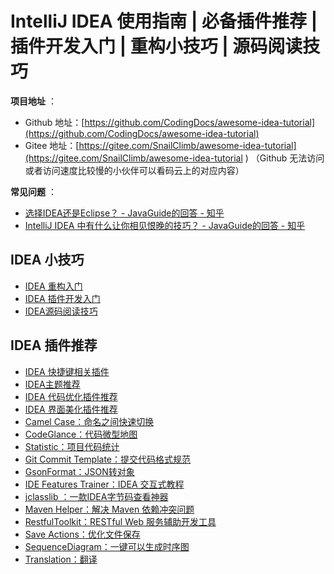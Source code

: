 # IntelliJ IDEA 使用指南 | 必备插件推荐 | 插件开发入门 | 重构小技巧 | 源码阅读技巧

**项目地址** ：

- Github 地址：[https://github.com/CodingDocs/awesome-idea-tutorial](https://github.com/CodingDocs/awesome-idea-tutorial)
- Gitee 地址：[https://gitee.com/SnailClimb/awesome-idea-tutorial](https://gitee.com/SnailClimb/awesome-idea-tutorial ) （Github 无法访问或者访问速度比较慢的小伙伴可以看码云上的对应内容）

**常见问题** ：

- [选择IDEA还是Eclipse？ - JavaGuide的回答 - 知乎](https://www.zhihu.com/question/305591091/answer/2259316801) 
- [IntelliJ IDEA 中有什么让你相见恨晚的技巧？ - JavaGuide的回答 - 知乎](https://www.zhihu.com/question/300830746/answer/2255262082) 
## IDEA 小技巧

- [IDEA 重构入门](./docs/idea/idea-tips/idea-refractor-intro.md)
- [IDEA 插件开发入门](./docs/idea/idea-tips/idea-plug-in-development-intro.md)
- [IDEA源码阅读技巧](./docs/idea/idea-tips/idea-source-code-reading-skills.md)

## IDEA 插件推荐

- [IDEA 快捷键相关插件](./docs/idea/idea-plugins/shortcut-key.md)
- [IDEA主题推荐](./docs/idea/idea-plugins/idea-themes.md)
- [IDEA 代码优化插件推荐](./docs/idea/idea-plugins/improve-code.md)
- [IDEA 界面美化插件推荐](./docs/idea/idea-plugins/interface-beautification.md)
- [Camel Case：命名之间快速切换](./docs/idea/idea-plugins/camel-case.md)
- [CodeGlance：代码微型地图](./docs/idea/idea-plugins/code-glance.md)
- [Statistic：项目代码统计](./docs/idea/idea-plugins/code-statistic.md)
- [Git Commit Template：提交代码格式规范](./docs/idea/idea-plugins/git-commit-template.md)
- [GsonFormat：JSON转对象](./docs/idea/idea-plugins/gson-format.md)
- [IDE Features Trainer：IDEA 交互式教程](./docs/idea/idea-plugins/idea-features-trainer.md)
- [jclasslib ：一款IDEA字节码查看神器](./docs/idea/idea-plugins/jclasslib.md)
- [Maven Helper：解决 Maven 依赖冲突问题](./docs/idea/idea-plugins/maven-helper.md)
- [RestfulToolkit：RESTful Web 服务辅助开发工具](./docs/idea/idea-plugins/rest-devlop.md)
- [Save Actions：优化文件保存](./docs/idea/idea-plugins/save-actions.md)
- [SequenceDiagram：一键可以生成时序图](./docs/idea/idea-plugins/sequence-diagram.md)
- [Translation：翻译](./docs/idea/idea-plugins/translation.md)

